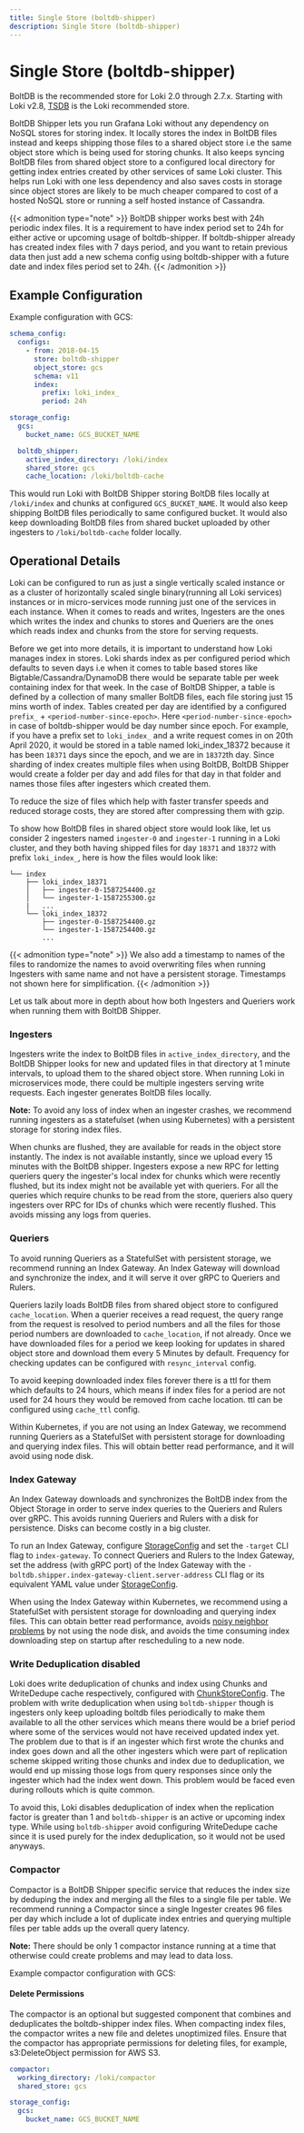 ```yaml
---
title: Single Store (boltdb-shipper)
description: Single Store (boltdb-shipper)
---
```

# Single Store (boltdb-shipper)

BoltDB is the recommended store for Loki 2.0 through 2.7.x. Starting with Loki v2.8, [TSDB](https://grafana.com/docs/loki/<LOKI_VERSION>/operations/storage/tsdb/) is the Loki recommended store.

BoltDB Shipper lets you run Grafana Loki without any dependency on NoSQL stores for storing index.
It locally stores the index in BoltDB files instead and keeps shipping those files to a shared object store i.e the same object store which is being used for storing chunks.
It also keeps syncing BoltDB files from shared object store to a configured local directory for getting index entries created by other services of same Loki cluster.
This helps run Loki with one less dependency and also saves costs in storage since object stores are likely to be much cheaper compared to cost of a hosted NoSQL store or running a self hosted instance of Cassandra.

{{< admonition type="note" >}}
BoltDB shipper works best with 24h periodic index files. It is a requirement to have index period set to 24h for either active or upcoming usage of boltdb-shipper.
If boltdb-shipper already has created index files with 7 days period, and you want to retain previous data then just add a new schema config using boltdb-shipper with a future date and index files period set to 24h.
{{< /admonition >}}

## Example Configuration

Example configuration with GCS:

```yaml
schema_config:
  configs:
    - from: 2018-04-15
      store: boltdb-shipper
      object_store: gcs
      schema: v11
      index:
        prefix: loki_index_
        period: 24h

storage_config:
  gcs:
    bucket_name: GCS_BUCKET_NAME

  boltdb_shipper:
    active_index_directory: /loki/index
    shared_store: gcs
    cache_location: /loki/boltdb-cache
```

This would run Loki with BoltDB Shipper storing BoltDB files locally at `/loki/index` and chunks at configured `GCS_BUCKET_NAME`.
It would also keep shipping BoltDB files periodically to same configured bucket.
It would also keep downloading BoltDB files from shared bucket uploaded by other ingesters to `/loki/boltdb-cache` folder locally.

## Operational Details

Loki can be configured to run as just a single vertically scaled instance or as a cluster of horizontally scaled single binary(running all Loki services) instances or in micro-services mode running just one of the services in each instance.
When it comes to reads and writes, Ingesters are the ones which writes the index and chunks to stores and Queriers are the ones which reads index and chunks from the store for serving requests.

Before we get into more details, it is important to understand how Loki manages index in stores. Loki shards index as per configured period which defaults to seven days i.e when it comes to table based stores like Bigtable/Cassandra/DynamoDB there would be separate table per week containing index for that week.
In the case of BoltDB Shipper, a table is defined by a collection of many smaller BoltDB files, each file storing just 15 mins worth of index. Tables created per day are identified by a configured `prefix_` + `<period-number-since-epoch>`.
Here `<period-number-since-epoch>` in case of boltdb-shipper would be day number since epoch.
For example, if you have a prefix set to `loki_index_` and a write request comes in on 20th April 2020, it would be stored in a table named loki_index_18372 because it has been `18371` days since the epoch, and we are in `18372`th day.
Since sharding of index creates multiple files when using BoltDB, BoltDB Shipper would create a folder per day and add files for that day in that folder and names those files after ingesters which created them.

To reduce the size of files which help with faster transfer speeds and reduced storage costs, they are stored after compressing them with gzip.

To show how BoltDB files in shared object store would look like, let us consider 2 ingesters named `ingester-0` and `ingester-1` running in a Loki cluster, and
they both having shipped files for day `18371` and `18372` with prefix `loki_index_`, here is how the files would look like:

```
└── index
    ├── loki_index_18371
    │   ├── ingester-0-1587254400.gz
    │   └── ingester-1-1587255300.gz
    |   ...
    └── loki_index_18372
        ├── ingester-0-1587254400.gz
        └── ingester-1-1587254400.gz
        ...
```

{{< admonition type="note" >}}
We also add a timestamp to names of the files to randomize the names to avoid overwriting files when running Ingesters with same name and not have a persistent storage. Timestamps not shown here for simplification.
{{< /admonition >}}

Let us talk about more in depth about how both Ingesters and Queriers work when running them with BoltDB Shipper.

### Ingesters

Ingesters write the index to BoltDB files in `active_index_directory`,
and the BoltDB Shipper looks for new and updated files in that directory at 1 minute intervals, to upload them to the shared object store.
When running Loki in microservices mode, there could be multiple ingesters serving write requests.
Each ingester generates BoltDB files locally.

**Note:** To avoid any loss of index when an ingester crashes, we recommend running ingesters as a statefulset (when using Kubernetes) with a persistent storage for storing index files.

When chunks are flushed, they are available for reads in the object store instantly. The index is not available instantly, since we upload every 15 minutes with the BoltDB shipper.
Ingesters expose a new RPC for letting queriers query the ingester's local index for chunks which were recently flushed, but its index might not be available yet with queriers.
For all the queries which require chunks to be read from the store, queriers also query ingesters over RPC for IDs of chunks which were recently flushed.
This avoids missing any logs from queries.

### Queriers

To avoid running Queriers as a StatefulSet with persistent storage, we recommend running an Index Gateway. An Index Gateway will download and synchronize the index, and it will serve it over gRPC to Queriers and Rulers.

Queriers lazily loads BoltDB files from shared object store to configured `cache_location`.
When a querier receives a read request, the query range from the request is resolved to period numbers and all the files for those period numbers are downloaded to `cache_location`, if not already.
Once we have downloaded files for a period we keep looking for updates in shared object store and download them every 5 Minutes by default.
Frequency for checking updates can be configured with `resync_interval` config.

To avoid keeping downloaded index files forever there is a ttl for them which defaults to 24 hours, which means if index files for a period are not used for 24 hours they would be removed from cache location.
ttl can be configured using `cache_ttl` config.

Within Kubernetes, if you are not using an Index Gateway, we recommend running Queriers as a StatefulSet with persistent storage for downloading and querying index files. This will obtain better read performance, and it will avoid using node disk.

### Index Gateway

An Index Gateway downloads and synchronizes the BoltDB index from the Object Storage in order to serve index queries to the Queriers and Rulers over gRPC.
This avoids running Queriers and Rulers with a disk for persistence. Disks can become costly in a big cluster.

To run an Index Gateway, configure [StorageConfig](https://grafana.com/docs/loki/<LOKI_VERSION>/configure/#storage_config) and set the `-target` CLI flag to `index-gateway`.
To connect Queriers and Rulers to the Index Gateway, set the address (with gRPC port) of the Index Gateway with the `-boltdb.shipper.index-gateway-client.server-address` CLI flag or its equivalent YAML value under [StorageConfig](https://grafana.com/docs/loki/<LOKI_VERSION>/configure/#storage_config).

When using the Index Gateway within Kubernetes, we recommend using a StatefulSet with persistent storage for downloading and querying index files. This can obtain better read performance, avoids [noisy neighbor problems](https://en.wikipedia.org/wiki/Cloud_computing_issues#Performance_interference_and_noisy_neighbors) by not using the node disk, and avoids the time consuming index downloading step on startup after rescheduling to a new node.

### Write Deduplication disabled

Loki does write deduplication of chunks and index using Chunks and WriteDedupe cache respectively, configured with [ChunkStoreConfig](https://grafana.com/docs/loki/<LOKI_VERSION>/configure/#chunk_store_config).
The problem with write deduplication when using `boltdb-shipper` though is ingesters only keep uploading boltdb files periodically to make them available to all the other services which means there would be a brief period where some of the services would not have received updated index yet.
The problem due to that is if an ingester which first wrote the chunks and index goes down and all the other ingesters which were part of replication scheme skipped writing those chunks and index due to deduplication, we would end up missing those logs from query responses since only the ingester which had the index went down.
This problem would be faced even during rollouts which is quite common.

To avoid this, Loki disables deduplication of index when the replication factor is greater than 1 and `boltdb-shipper` is an active or upcoming index type.
While using `boltdb-shipper` avoid configuring WriteDedupe cache since it is used purely for the index deduplication, so it would not be used anyways.

### Compactor

Compactor is a BoltDB Shipper specific service that reduces the index size by deduping the index and merging all the files to a single file per table.
We recommend running a Compactor since a single Ingester creates 96 files per day which include a lot of duplicate index entries and querying multiple files per table adds up the overall query latency.

**Note:** There should be only 1 compactor instance running at a time that otherwise could create problems and may lead to data loss.

Example compactor configuration with GCS:

#### Delete Permissions

The compactor is an optional but suggested component that combines and deduplicates the boltdb-shipper index files. When compacting index files, the compactor writes a new file and deletes unoptimized files. Ensure that the compactor has appropriate permissions for deleting files, for example, s3:DeleteObject permission for AWS S3.

```yaml
compactor:
  working_directory: /loki/compactor
  shared_store: gcs

storage_config:
  gcs:
    bucket_name: GCS_BUCKET_NAME
```
